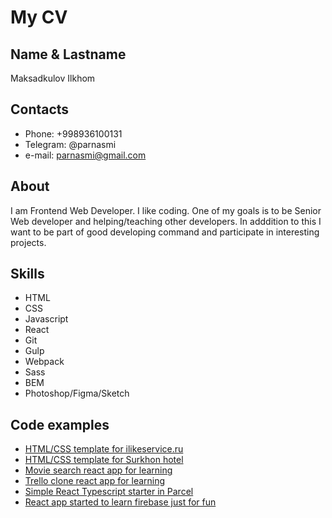 # My CV

## Name & Lastname
Maksadkulov Ilkhom


## Contacts

- Phone: +998936100131
- Telegram: @parnasmi
- e-mail: parnasmi@gmail.com


## About

I am Frontend Web Developer. I like coding. One of my goals is to be Senior Web developer and helping/teaching other developers.
In adddition to this I want to be part of good developing command and participate in interesting projects.

## Skills

* HTML
* CSS
* Javascript
* React
* Git
* Gulp
* Webpack
* Sass
* BEM
* Photoshop/Figma/Sketch


## Code examples
- [HTML/CSS template for ilikeservice.ru](https://github.com/parnasmi/ils)
- [HTML/CSS template for Surkhon hotel](https://github.com/parnasmi/Surkhan-Hotel)
- [Movie search react app for learning](https://github.com/parnasmi/Vidly)
- [Trello clone react app for learning](https://github.com/parnasmi/trello-clone)
- [Simple React Typescript starter in Parcel](https://github.com/parnasmi/Parcel-TS-React-Bundler)
- [React app started to learn firebase just for fun](https://github.com/parnasmi/serviceChatApp)

	